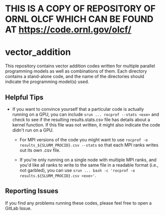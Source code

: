 # THIS IS A COPY OF REPOSITORY OF ORNL OLCF WHICH CAN BE FOUND AT https://code.ornl.gov/olcf/

# vector_addition

This repository contains vector addition codes written for multiple parallel programming models as well as combinations of them. Each directory contains a stand-alone code, and the name of the directories should indicate the programming model(s) used. 

## Helpful Tips

* If you want to convince yourself that a particular code is actually running on a GPU, you can include `srun ... rocprof --stats <exe>` and check to see if the resulting results.stats.csv file has details about a kernel function. If this file was not written, it might also indicate the code didn't run on a GPU.

    * For MPI versions of the code you might want to use `rocprof -o results_${SLURM_PROCID}.csv --stats` so that each MPI ranks writes out its own .csv file.

    * If you're only running on a single node with multiple MPI ranks, and you'd like all ranks to write to the same file in a readable format (i.e., not garbled), you can use `srun ... bash -c 'rocprof -o results.${SLURM_PROCID}.csv <exe>'`.

## Reporting Issues

If you find any problems running these codes, please feel free to open a GitLab Issue.
